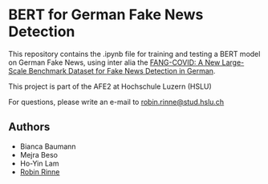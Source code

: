 # BERT for German Fake News Detection

This repository contains the .ipynb file for training and testing a BERT model on German Fake News, using inter alia the [FANG-COVID: A New Large-Scale Benchmark Dataset for Fake News Detection in German](https://github.com/justusmattern/fang-covid).

This project is part of the AFE2 at Hochschule Luzern (HSLU)



For questions, please write an e-mail to robin.rinne@stud.hslu.ch



## Authors
- Bianca Baumann
- Mejra Beso
- Ho-Yin Lam
- [Robin Rinne](https://www.github.com/RobinRinne)
